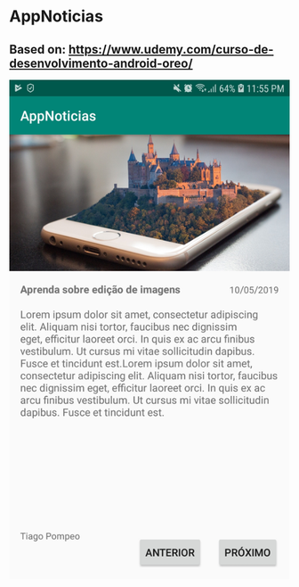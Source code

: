 # AppNoticias
## Based on: https://www.udemy.com/curso-de-desenvolvimento-android-oreo/
![alt text](https://github.com/tiagobpompeo/AppNoticias/blob/master/app/src/main/res/drawable/Screenshot_20190216-235527_AppNoticias.jpg)
